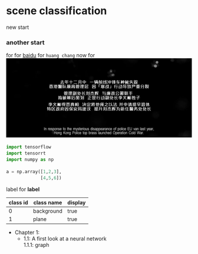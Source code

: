 # scene classification
new start 
### another start 
for
for 
[baidu](https://www.baidu.com)
for `huang chang` now
for ![](https://github.com/huang-chang/Scene-classification/blob/master/image/470.jpg)
```python
import tensorflow
import tensorrt
import numpy as np

a = np.array([1,2,3],
             [4,5,6])
```
label for **label**  

class id | class name | display  
---|---|---  
0|background|true  
1|plane|true  

* Chapter 1:  
  * 1.1: A first look at a neural network  
    1.1.1: graph  
    
